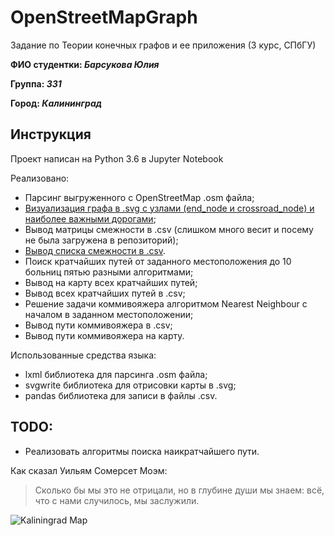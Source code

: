 # OpenStreetMapGraph

Задание по Теории конечных графов и ее приложения (3 курс, СПбГУ)

**ФИО студентки: *Барсукова Юлия***

**Группа: *331***

**Город: *Калининград***

## Инструкция

Проект написан на Python 3.6 в Jupyter Notebook

Реализовано:
* Парсинг выгруженного с OpenStreetMap .osm файла;
* [Визуализация графа в .svg с узлами (end_node и crossroad_node) и наиболее важными дорогами](https://github.com/pienilinnunrata/OpenStreetMapGraph/blob/master/pictures/kaliningrad_map.svg);
* Вывод матрицы смежности в .csv (слишком много весит и посему не была загружена в репозиторий);
* [Вывод списка смежности в .csv](https://github.com/pienilinnunrata/OpenStreetMapGraph/blob/master/csv/adjacency_list.csv). 
* Поиск кратчайших путей от заданного местоположения до 10 больниц пятью разными алгоритмами;
* Вывод на карту всех кратчайших путей;
* Вывод всех кратчайших путей в .csv;
* Решение задачи коммивояжера алгоритмом Nearest Neighbour с началом в заданном местоположении;
* Вывод пути коммивояжера в .csv;
* Вывод пути коммивояжера на карту.

Использованные средства языка: 
* lxml библиотека для парсинга .osm файла;
* svgwrite библиотека для отрисовки карты в .svg;
* pandas библиотека для записи в файлы .csv.

## TODO:
* Реализовать алгоритмы поиска наикратчайшего пути.

Как сказал Уильям Сомерсет Моэм:

>Сколько бы мы это не отрицали, но в глубине души мы знаем: всё, что с нами случилось, мы заслужили.

![Kaliningrad Map](https://github.com/pienilinnunrata/OpenStreetMapGraph/blob/master/docs/kaliningrad_map.png)
